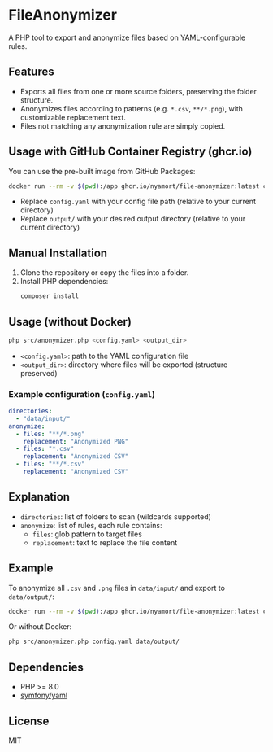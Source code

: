 # FileAnonymizer

A PHP tool to export and anonymize files based on YAML-configurable rules.

## Features
- Exports all files from one or more source folders, preserving the folder structure.
- Anonymizes files according to patterns (e.g. `*.csv`, `**/*.png`), with customizable replacement text.
- Files not matching any anonymization rule are simply copied.

## Usage with GitHub Container Registry (ghcr.io)
You can use the pre-built image from GitHub Packages:

```bash
docker run --rm -v $(pwd):/app ghcr.io/nyamort/file-anonymizer:latest config.yaml output/
```
- Replace `config.yaml` with your config file path (relative to your current directory)
- Replace `output/` with your desired output directory (relative to your current directory)

## Manual Installation
1. Clone the repository or copy the files into a folder.
2. Install PHP dependencies:
   ```bash
   composer install
   ```

## Usage (without Docker)

```bash
php src/anonymizer.php <config.yaml> <output_dir>
```
- `<config.yaml>`: path to the YAML configuration file
- `<output_dir>`: directory where files will be exported (structure preserved)

### Example configuration (`config.yaml`)
```yaml
directories:
  - "data/input/"
anonymize:
  - files: "**/*.png"
    replacement: "Anonymized PNG"
  - files: "*.csv"
    replacement: "Anonymized CSV"
  - files: "**/*.csv"
    replacement: "Anonymized CSV"
```

## Explanation
- `directories`: list of folders to scan (wildcards supported)
- `anonymize`: list of rules, each rule contains:
  - `files`: glob pattern to target files
  - `replacement`: text to replace the file content

## Example
To anonymize all `.csv` and `.png` files in `data/input/` and export to `data/output/`:
```bash
docker run --rm -v $(pwd):/app ghcr.io/nyamort/file-anonymizer:latest config.yaml data/output/
```
Or without Docker:
```bash
php src/anonymizer.php config.yaml data/output/
```

## Dependencies
- PHP >= 8.0
- [symfony/yaml](https://packagist.org/packages/symfony/yaml)

## License
MIT
